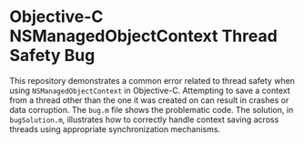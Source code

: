 # Objective-C NSManagedObjectContext Thread Safety Bug

This repository demonstrates a common error related to thread safety when using `NSManagedObjectContext` in Objective-C.  Attempting to save a context from a thread other than the one it was created on can result in crashes or data corruption. The `bug.m` file shows the problematic code. The solution, in `bugSolution.m`, illustrates how to correctly handle context saving across threads using appropriate synchronization mechanisms.